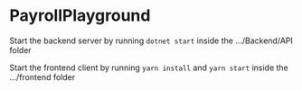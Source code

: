 # PayrollPlayground

Start the backend server by running `dotnet start` inside the .../Backend/API folder

Start the frontend client by running `yarn install` and `yarn start` inside the .../frontend folder
